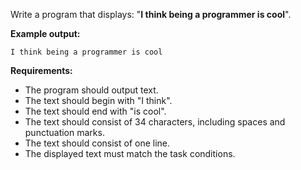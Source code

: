
Write a program that displays: "**I think being a programmer is cool**".

**Example output:**
```
I think being a programmer is cool
```

**Requirements:**
*	The program should output text.
*	The text should begin with "I think".
*	The text should end with "is cool".
*	The text should consist of 34 characters, including spaces and punctuation marks.
*	The text should consist of one line.
*	The displayed text must match the task conditions.